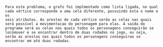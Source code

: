     Para este problema, o grafo foi implmentado como lista ligada, no qual cada vértice corresponde a uma cela diferente, possuindo esta o nome e os
    seis atributos. As arestas de cada vértice serão as celas nas quais será possível a movimentacao do personagem para elas. A saída do programa será as celas nas quais todos os personagens conseguirão se locomover e se encontrar dentro de duas rodadas no jogo, ou seja, serão as arestas nas quais todos os personagens conseguirao se encontrar em até duas rodadas. 